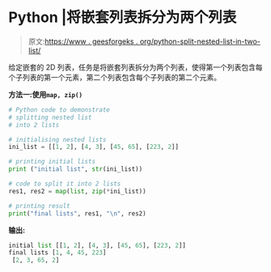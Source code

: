 # Python |将嵌套列表拆分为两个列表

> 原文:[https://www . geesforgeks . org/python-split-nested-list-in-two-list/](https://www.geeksforgeeks.org/python-split-nested-list-into-two-lists/)

给定嵌套的 2D 列表，任务是将嵌套列表拆分为两个列表，使得第一个列表包含每个子列表的第一个元素，第二个列表包含每个子列表的第二个元素。

**方法一:使用`map, zip()`**

```py
# Python code to demonstrate
# splitting nested list
# into 2 lists

# initialising nested lists
ini_list = [[1, 2], [4, 3], [45, 65], [223, 2]]

# printing initial lists
print ("initial list", str(ini_list))

# code to split it into 2 lists
res1, res2 = map(list, zip(*ini_list))

# printing result
print("final lists", res1, "\n", res2)
```

**输出:**

```py
initial list [[1, 2], [4, 3], [45, 65], [223, 2]]
final lists [1, 4, 45, 223] 
 [2, 3, 65, 2]

```